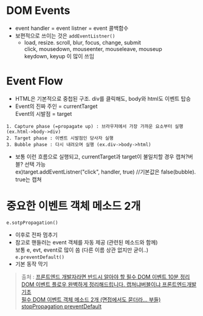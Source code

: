 # DOM Events
* event handler = event listner = event 콜백함수   
* 보편적으로 쓰이는 것은 ```addEventListner()```
  * load, resize. scroll, blur, focus, change, submit   
    click, mousedown, mouseenter, mouseleave, mouseup   
    keydown, keyup 이 많이 쓰임
    
# Event Flow
* HTML은 기본적으로 중첩된 구조. div를 클릭해도, body와 html도 이벤트 탑승
* Event의 진짜 주인 = currentTarget   
Event의 시발점 = target
```
1. Capture phase (=propagate up) : 브라우저에서 가장 가까운 요소부터 실행 (ex.html->body->div)
2. Target phase : 이벤트 시발점인 당사자 실행
3. Bubble phase : 다시 내려오며 실행 (ex.div->body->html)
```
* 보통 이런 흐름으로 실행되고, currentTarget과 target이 불일치할 경우 캡쳐?버블? 선택 가능   
ex)target.addEventListner("click", handler, true) //기본값은 false(bubble). true는 캡쳐

# 중요한 이벤트 객체 메소드 2개
```e.sotpPropagation()```
* 이후로 전파 멈추기
* 참고로 핸들러는 event 객체를 자동 제공 (관련된 메소드와 함께)   
보통 e, evt, event로 많이 씀 (다른 이름 상관 없지만 굳이..)
```e.preventDefault()```
* 기본 동작 막기

 > 출처 : [프론트엔드 개발자라면 반드시 알아야 할 필수 DOM 이벤트 10분 정리](https://www.youtube.com/watch?v=it46nEygRcM)   
 [DOM 이벤트 플로우 완벽하게 정리해드립니다. 캡쳐냐버블이냐 프론트엔드개발기초](https://www.youtube.com/watch?v=7gKtNC3b_S8)   
 [필수 DOM 이벤트 객체 메소드 2개 (면접에서도 묻더라... 부들) stopPropagation preventDefault](https://www.youtube.com/watch?v=SbSAlxw9Lz8)
